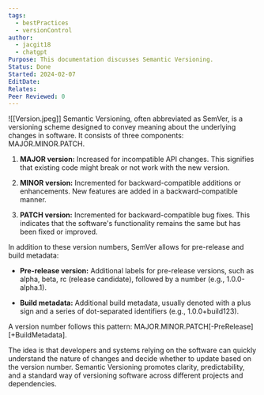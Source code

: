 ```yaml
---
tags:
  - bestPractices
  - versionControl
author:
  - jacgit18
  - chatgpt
Purpose: This documentation discusses Semantic Versioning.
Status: Done
Started: 2024-02-07
EditDate: 
Relates: 
Peer Reviewed: 0
---
```

![[Version.jpeg]]
Semantic Versioning, often abbreviated as SemVer, is a versioning scheme designed to convey meaning about the underlying changes in software. It consists of three components: MAJOR.MINOR.PATCH.

1. **MAJOR version:** Increased for incompatible API changes. This signifies that existing code might break or not work with the new version.

2. **MINOR version:** Incremented for backward-compatible additions or enhancements. New features are added in a backward-compatible manner.

3. **PATCH version:** Incremented for backward-compatible bug fixes. This indicates that the software's functionality remains the same but has been fixed or improved.

In addition to these version numbers, SemVer allows for pre-release and build metadata:

- **Pre-release version:** Additional labels for pre-release versions, such as alpha, beta, rc (release candidate), followed by a number (e.g., 1.0.0-alpha.1).

- **Build metadata:** Additional build metadata, usually denoted with a plus sign and a series of dot-separated identifiers (e.g., 1.0.0+build123).

A version number follows this pattern: MAJOR.MINOR.PATCH[-PreRelease][+BuildMetadata].

The idea is that developers and systems relying on the software can quickly understand the nature of changes and decide whether to update based on the version number. Semantic Versioning promotes clarity, predictability, and a standard way of versioning software across different projects and dependencies.